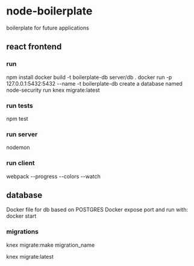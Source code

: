 # node-boilerplate
boilerplate for future applications

## react frontend

### run
npm install
docker build -t boilerplate-db server/db .
docker run -p 127.0.0.1:5432:5432 --name <containerid> -t boilerplate-db
create a database named node-security
run knex migrate:latest

### run tests
npm test

### run server
nodemon

### run client
webpack --progress --colors --watch

## database
Docker file for db based on POSTGRES Docker
expose port and run with:
docker start <dbname>

### migrations
knex migrate:make migration_name

knex migrate:latest